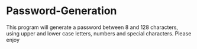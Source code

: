 # Password-Generation

This program will generate a password between 8 and 128 characters, using upper and lower case letters, numbers and special characters. Please enjoy
